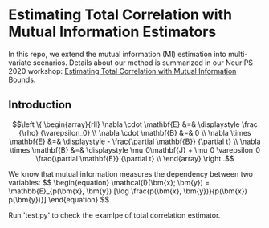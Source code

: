 # Estimating Total Correlation with Mutual Information Estimators

In this repo, we extend the mutual information (MI) estimation into multi-variate scenarios. Details about our method is summarized in our NeurIPS 2020 workshop: [Estimating Total Correlation with Mutual Information Bounds](https://openreview.net/pdf?id=UsDZut_p2LG).

## Introduction


$$\left \{ \begin{array}{rll}
\nabla \cdot \mathbf{E} &=& \displaystyle \frac {\rho} {\varepsilon_0} \\
\nabla \cdot \mathbf{B} &=& 0 \\
\nabla \times \mathbf{E} &=& \displaystyle - \frac{\partial \mathbf{B}} {\partial t} \\
\nabla \times \mathbf{B} &=& \displaystyle \mu_0\mathbf{J} + \mu_0 \varepsilon_0 \frac{\partial \mathbf{E}} {\partial t}  \\
\end{array} \right .$$

We know that mutual information measures the dependency between two variables:
$$ \begin{equation}
\mathcal{I}(\bm{x}; \bm{y}) = \mathbb{E}_{p(\bm{x}, \bm{y}) [\log \frac{p(\bm{x}, \bm{y})}{p(\bm{x}) p(\bm{y})}]
\end{equation}
$$

Run 'test.py' to check the examlpe of total correlation estimator.
